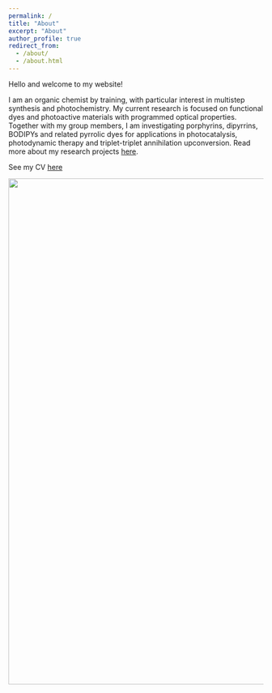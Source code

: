 ```yaml
---
permalink: /
title: "About"
excerpt: "About"
author_profile: true
redirect_from: 
  - /about/
  - /about.html
---
```


Hello and welcome to my website!

I am an organic chemist by training, with particular interest in multistep synthesis and photochemistry. My current research is focused on functional dyes and photoactive materials with programmed optical properties. Together with my group members, I am investigating porphyrins, dipyrrins, BODIPYs and related pyrrolic dyes for applications in photocatalysis, photodynamic therapy and triplet-triplet annihilation upconversion. Read more about my research projects [here](https://mihafil.github.io/academic//research/).

See my CV [here](https://mihafil.github.io/academic/files/Filatov-CV-March-2024.pdf)


<img src="https://mihafil.github.io/academic/images/vials.jpg" width="1000" height="auto" align="left"/>

 

